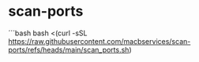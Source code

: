 # scan-ports

´´´bash
bash <(curl -sSL https://raw.githubusercontent.com/macbservices/scan-ports/refs/heads/main/scan_ports.sh)
